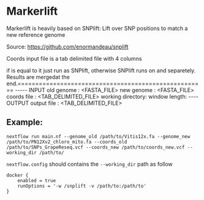 # Markerlift
Markerlift is heavily based on SNPlift: Lift over SNP positions to match a new reference genome

Source: https://github.com/enormandeau/snplift

Coords input file is a tab delimited file with 4 columns
<chr> <start> <end> <name>

if <start> is equal to <end> it just run as SNPlift, otherwise SNPlift runs on <start> and <end> separetely. Results are mergedat the end.=====================================================
----- INPUT
old genome  : <FASTA_FILE>
new genome  : <FASTA_FILE>
coords file : <TAB_DELIMITED_FILE>
working directory: <PATH>
window length: <NUMBER>
---- OUTPUT
output file : <TAB_DELIMITED_FILE>

Example:
--------

```
nextflow run main.nf --genome_old /path/to/Vitis12x.fa --genome_new /path/to/PN12Xv2_chloro_mito.fa --coords_old /path/to/SNPs_GrapeReseq.vcf --coords_new /path/to/coords_new.vcf --working_dir /path/to/
```

```nextflow.config``` should contains the ```--working_dir``` path as follow

``` 
docker {
    enabled = true
    runOptions = '-w /snplift -v /path/to:/path/to'
}
```
